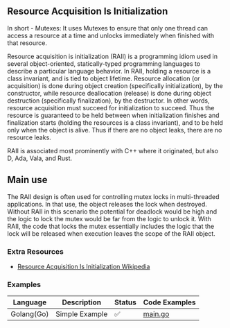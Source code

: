 ## Resource Acquisition Is Initialization

In short - Mutexes: It uses Mutexes to ensure that only one thread can access a resource at a time and unlocks immediately when finished with that resource.

Resource acquisition is initialization (RAII) is a programming idiom used in several object-oriented, statically-typed programming languages to describe a particular language behavior. In RAII, holding a resource is a class invariant, and is tied to object lifetime. Resource allocation (or acquisition) is done during object creation (specifically initialization), by the constructor, while resource deallocation (release) is done during object destruction (specifically finalization), by the destructor. In other words, resource acquisition must succeed for initialization to succeed. Thus the resource is guaranteed to be held between when initialization finishes and finalization starts (holding the resources is a class invariant), and to be held only when the object is alive. Thus if there are no object leaks, there are no resource leaks.

RAII is associated most prominently with C++ where it originated, but also D, Ada, Vala, and Rust.


## Main use
The RAII design is often used for controlling mutex locks in multi-threaded applications. In that use, the object releases the lock when destroyed. Without RAII in this scenario the potential for deadlock would be high and the logic to lock the mutex would be far from the logic to unlock it. With RAII, the code that locks the mutex essentially includes the logic that the lock will be released when execution leaves the scope of the RAII object.

### Extra Resources

- [Resource Acquisition Is Initialization Wikipedia](https://en.wikipedia.org/wiki/Resource_acquisition_is_initialization)

### Examples

| Language   | Description    | Status | Code Examples                              |
| ---------- | -------------- | ------ | ------------------------------------------ |
| Golang(Go) | Simple Example | ✅     | [main.go](./simple-example/golang/main.go) |